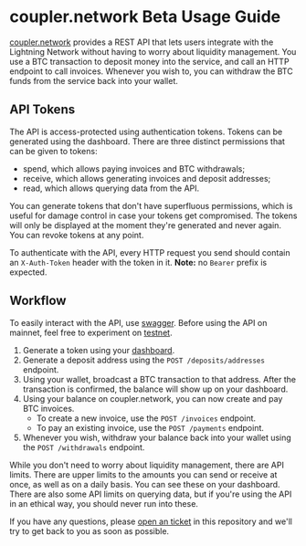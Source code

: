 # coupler.network Beta Usage Guide

[coupler.network](https://coupler.network) provides a REST API that lets users
integrate with the Lightning Network without having to worry about liquidity
management. You use a BTC transaction to deposit money into the service, and
call an HTTP endpoint to call invoices. Whenever you wish to, you can withdraw
the BTC funds from the service back into your wallet.

## API Tokens

The API is access-protected using authentication tokens. Tokens can be generated
using the dashboard. There are three distinct permissions that can be given to tokens:

- spend, which allows paying invoices and BTC withdrawals;
- receive, which allows generating invoices and deposit addresses;
- read, which allows querying data from the API.

You can generate tokens that don't have superfluous permissions, which
is useful for damage control in case your tokens get compromised. The tokens
will only be displayed at the moment they're generated and never again. You can revoke
tokens at any point.

To authenticate with the API, every HTTP request you send should contain an
`X-Auth-Token` header with the token in it. **Note:** no `Bearer` prefix is
expected.

## Workflow

To easily interact with the API, use [swagger](https://api.coupler.network/v0/swagger).
Before using the API on mainnet, feel free to experiment on [testnet](https://testnet.coupler.network).

1. Generate a token using your [dashboard](https://coupler.network/dashboard).
2. Generate a deposit address using the `POST /deposits/addresses` endpoint.
3. Using your wallet, broadcast a BTC transaction to that address.
After the transaction is confirmed, the balance will show up on your dashboard.
4. Using your balance on coupler.network, you can now create and pay
BTC invoices.
    - To create a new invoice, use the `POST /invoices` endpoint.
    - To pay an existing invoice, use the `POST /payments` endpoint.
5. Whenever you wish, withdraw your balance back into your wallet using the
`POST /withdrawals` endpoint.

While you don't need to worry about liquidity management, there are API
limits. There are upper limits to the amounts you can send or receive at once,
as well as on a daily basis. You can see these on your dashboard. There are
also some API limits on querying data, but if you're using the API in an
ethical way, you should never run into these.

If you have any questions, please [open an ticket](https://github.com/coupler-network/guide/issues/new)
in this repository and we'll try to get back to you as soon as possible.
